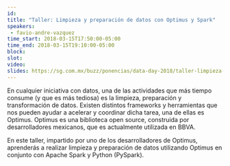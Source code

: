 ```yaml
---
id: 
title: "Taller: Limpieza y preparación de datos con Optimus y Spark"
speakers:
 - favio-andre-vazquez
time_start: 2018-03-15T17:50:00-05:00
time_end: 2018-03-15T19:10:00-05:00
block: 
slot: 
video: 
slides: https://sg.com.mx/buzz/ponencias/data-day-2018/taller-limpieza-y-preparacion-de-datos-con-optimus-y-spark
---
```


En cualquier iniciativa con datos, una de las actividades que más tiempo consume (y que es más tediosa) es la limpieza, preparación y transformación de datos. Existen distintos frameworks y herramientas que nos pueden ayudar a acelerar y coordinar dicha tarea, una de ellas es Optimus. Optimus es una biblioteca open source, construida por desarrolladores mexicanos, que es actualmente utilizada en BBVA.

En este taller, impartido por uno de los desarrolladores de Optimus, aprenderás a realizar limpieza y preparación de datos utilizando Optimus en conjunto con Apache Spark y Python (PySpark).